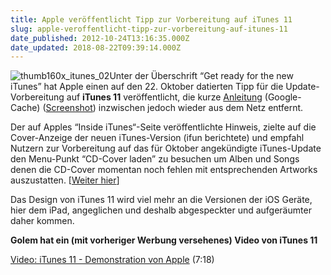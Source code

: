 ```yaml
---
title: Apple veröffentlicht Tipp zur Vorbereitung auf iTunes 11
slug: apple-veroffentlicht-tipp-zur-vorbereitung-auf-itunes-11
date_published: 2012-10-24T13:16:35.000Z
date_updated: 2018-08-22T09:39:14.000Z
---
```


![thumb160x_itunes_02](//picdump.thafaker.de/2010/06/thumb160x_itunes_02-150x150.jpg)Unter der Überschrift “Get ready for the new iTunes” hat Apple einen auf den 22. Oktober datierten Tipp für die Update-Vorbereitung auf **iTunes 11** veröffentlicht, die kurze [Anleitung](http://webcache.googleusercontent.com/search?q=cache:z8b0fwz2emwJ:www.apple.com/itunes/inside-itunes/2012/10/get-ready-for-the-new-itunes.html+&amp;cd=1&amp;hl=de&amp;ct=clnk&amp;gl=de&amp;ipt=if&amp;un) (Google-Cache) ([Screenshot](http://picdump.thafaker.de/2012/10/Bildschirmfoto-2012-10-24-um-15.13.46.png)) inzwischen jedoch wieder aus dem Netz entfernt.

Der auf Apples “Inside iTunes“-Seite veröffentlichte Hinweis, zielte auf die Cover-Anzeige der neuen iTunes-Version (ifun berichtete) und empfahl Nutzern zur Vorbereitung auf das für Oktober angekündigte iTunes-Update den Menu-Punkt “CD-Cover laden” zu besuchen um Alben und Songs denen die CD-Cover momentan noch fehlen mit entsprechenden Artworks auszustatten. [[Weiter hier](http://www.iphone-ticker.de/apple-veroffentlicht-tipp-zur-vorbereitung-auf-itunes-11-39741/)]

Das Design von iTunes 11 wird viel mehr an die Versionen der iOS Geräte, hier dem iPad, angeglichen und deshalb abgespeckter und aufgeräumter daher kommen.

**Golem hat ein (mit vorheriger Werbung versehenes) Video von iTunes 11**

[Video: iTunes 11 - Demonstration von Apple](http://video.golem.de/audio-video/9195/itunes-11-demonstration-von-apple.html) (7:18)
